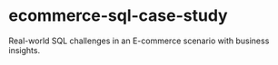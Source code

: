 # ecommerce-sql-case-study
Real-world SQL challenges in an E-commerce scenario with business insights.
